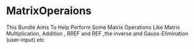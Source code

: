 # MatrixOperaions
This Bundle Aims To Help Perform Some Matrix Operations Like Matrix Multiplication, Addition , RREF and REF ,the inverse and Gauss-Elimination (user-input) etc

